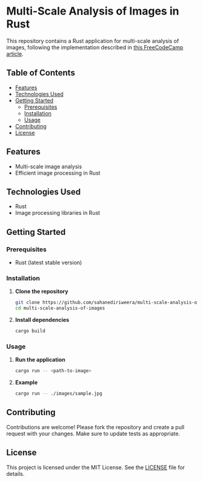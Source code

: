 # Multi-Scale Analysis of Images in Rust

This repository contains a Rust application for multi-scale analysis of images, following the implementation described in [this FreeCodeCamp article](https://www.freecodecamp.org/news/multi-scale-analysis-of-images-in-rust/).

## Table of Contents
- [Features](#features)
- [Technologies Used](#technologies-used)
- [Getting Started](#getting-started)
  - [Prerequisites](#prerequisites)
  - [Installation](#installation)
  - [Usage](#usage)
- [Contributing](#contributing)
- [License](#license)

## Features
- Multi-scale image analysis
- Efficient image processing in Rust

## Technologies Used
- Rust
- Image processing libraries in Rust

## Getting Started

### Prerequisites
- Rust (latest stable version)

### Installation

1. **Clone the repository**
    ```bash
    git clone https://github.com/sahanediriweera/multi-scale-analysis-of-images.git
    cd multi-scale-analysis-of-images
    ```

2. **Install dependencies**
    ```bash
    cargo build
    ```

### Usage

1. **Run the application**
    ```bash
    cargo run -- <path-to-image>
    ```

2. **Example**
    ```bash
    cargo run -- ./images/sample.jpg
    ```

## Contributing

Contributions are welcome! Please fork the repository and create a pull request with your changes. Make sure to update tests as appropriate.

## License

This project is licensed under the MIT License. See the [LICENSE](LICENSE) file for details.
